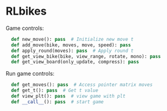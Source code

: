 # RLbikes

Game controls:

``` python
  def new_move(): pass  # Initialize new move t
  def add_move(bike, moves, move, speed): pass
  def apply_round(moves): pass  # Apply round t
  def get_view_bike(bike, view_range, rotate, mono): pass
  def get_view_board(only_update, compress): pass
````

Run game controls:

``` python
  def get_moves(): pass  # Access pointer matrix moves
  def get_t(): pass  # Get t value
  def view_plt(): pass  # view game with plt
  def __call__(): pass  # start game
````
